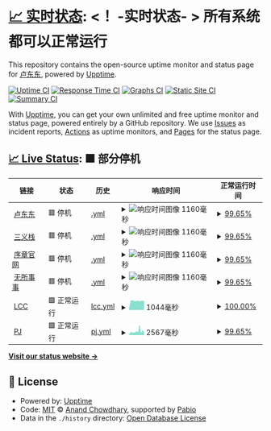 # [📈 实时状态](https://status.ldd.cc): <！ -实时状态- > **所有系统都可以正常运行**

This repository contains the open-source uptime monitor and status page for [卢东东](ldd.cc), powered by [Upptime](https://github.com/upptime/upptime).

[![Uptime CI](https://github.com/xjoylu/status/workflows/Uptime%20CI/badge.svg)](https://github.com/xjoylu/status/actions?query=workflow%3A%22Uptime+CI%22)
[![Response Time CI](https://github.com/xjoylu/status/workflows/Response%20Time%20CI/badge.svg)](https://github.com/xjoylu/status/actions?query=workflow%3A%22Response+Time+CI%22)
[![Graphs CI](https://github.com/xjoylu/status/workflows/Graphs%20CI/badge.svg)](https://github.com/xjoylu/status/actions?query=workflow%3A%22Graphs+CI%22)
[![Static Site CI](https://github.com/xjoylu/status/workflows/Static%20Site%20CI/badge.svg)](https://github.com/xjoylu/status/actions?query=workflow%3A%22Static+Site+CI%22)
[![Summary CI](https://github.com/xjoylu/status/workflows/Summary%20CI/badge.svg)](https://github.com/xjoylu/status/actions?query=workflow%3A%22Summary+CI%22)

With [Upptime](https://upptime.js.org), you can get your own unlimited and free uptime monitor and status page, powered entirely by a GitHub repository. We use [Issues](https://github.com/xjoylu/status/issues) as incident reports, [Actions](https://github.com/xjoylu/status/actions) as uptime monitors, and [Pages](https://status.ldd.cc) for the status page.

## [📈 Live Status](https://demo.upptime.js.org): <!--live status--> **🟧 部分停机**

<!--start: status pages-->
<!-- This summary is generated by Upptime (https://github.com/upptime/upptime) -->
<!-- Do not edit this manually, your changes will be overwritten -->
<!-- prettier-ignore -->
| 链接 | 状态 | 历史 | 响应时间 | 正常运行时间 |
| --- | ------ | ------- | ------------- | ------ |
| <img alt="" src="https://icons.duckduckgo.com/ip3/ldd.cc.ico" height="13"> [卢东东](https://ldd.cc) | 🟥 停机 | [.yml](https://github.com/xJoyLu/status/commits/HEAD/history/.yml) | <details><summary><img alt="响应时间图像" src="./graphs//response-time-week.png" height="20"> 1160毫秒</summary><br><a href="https://status.ldd.cc/history/"><img alt="响应时间 1294" src="https://img.shields.io/endpoint?url=https%3A%2F%2Fraw.githubusercontent.com%2FxJoyLu%2Fstatus%2FHEAD%2Fapi%2F%2Fresponse-time.json"></a><br><a href="https://status.ldd.cc/history/"><img alt="24 小时响应时间 1057" src="https://img.shields.io/endpoint?url=https%3A%2F%2Fraw.githubusercontent.com%2FxJoyLu%2Fstatus%2FHEAD%2Fapi%2F%2Fresponse-time-day.json"></a><br><a href="https://status.ldd.cc/history/"><img alt="7 天正常运行时间 1160" src="https://img.shields.io/endpoint?url=https%3A%2F%2Fraw.githubusercontent.com%2FxJoyLu%2Fstatus%2FHEAD%2Fapi%2F%2Fresponse-time-week.json"></a><br><a href="https://status.ldd.cc/history/"><img alt="30天的正常运行时间 1133" src="https://img.shields.io/endpoint?url=https%3A%2F%2Fraw.githubusercontent.com%2FxJoyLu%2Fstatus%2FHEAD%2Fapi%2F%2Fresponse-time-month.json"></a><br><a href="https://status.ldd.cc/history/"><img alt="1年的正常运行时间 1294" src="https://img.shields.io/endpoint?url=https%3A%2F%2Fraw.githubusercontent.com%2FxJoyLu%2Fstatus%2FHEAD%2Fapi%2F%2Fresponse-time-year.json"></a></details> | <details><summary><a href="https://status.ldd.cc/history/">99.65%</a></summary><a href="https://status.ldd.cc/history/"><img alt="正常运行时间 90.82%" src="https://img.shields.io/endpoint?url=https%3A%2F%2Fraw.githubusercontent.com%2FxJoyLu%2Fstatus%2FHEAD%2Fapi%2F%2Fuptime.json"></a><br><a href="https://status.ldd.cc/history/"><img alt="24 小时正常运行时间 100.00%" src="https://img.shields.io/endpoint?url=https%3A%2F%2Fraw.githubusercontent.com%2FxJoyLu%2Fstatus%2FHEAD%2Fapi%2F%2Fuptime-day.json"></a><br><a href="https://status.ldd.cc/history/"><img alt="7 天正常运行时间 99.65%" src="https://img.shields.io/endpoint?url=https%3A%2F%2Fraw.githubusercontent.com%2FxJoyLu%2Fstatus%2FHEAD%2Fapi%2F%2Fuptime-week.json"></a><br><a href="https://status.ldd.cc/history/"><img alt="30天的正常运行时间 99.50%" src="https://img.shields.io/endpoint?url=https%3A%2F%2Fraw.githubusercontent.com%2FxJoyLu%2Fstatus%2FHEAD%2Fapi%2F%2Fuptime-month.json"></a><br><a href="https://status.ldd.cc/history/"><img alt="1年的正常运行时间 90.82%" src="https://img.shields.io/endpoint?url=https%3A%2F%2Fraw.githubusercontent.com%2FxJoyLu%2Fstatus%2FHEAD%2Fapi%2F%2Fuptime-year.json"></a></details>
| <img alt="" src="https://icons.duckduckgo.com/ip3/3ez.cn.ico" height="13"> [三义栈](https://3ez.cn) | 🟥 停机 | [.yml](https://github.com/xJoyLu/status/commits/HEAD/history/.yml) | <details><summary><img alt="响应时间图像" src="./graphs//response-time-week.png" height="20"> 1160毫秒</summary><br><a href="https://status.ldd.cc/history/"><img alt="响应时间 1294" src="https://img.shields.io/endpoint?url=https%3A%2F%2Fraw.githubusercontent.com%2FxJoyLu%2Fstatus%2FHEAD%2Fapi%2F%2Fresponse-time.json"></a><br><a href="https://status.ldd.cc/history/"><img alt="24 小时响应时间 1057" src="https://img.shields.io/endpoint?url=https%3A%2F%2Fraw.githubusercontent.com%2FxJoyLu%2Fstatus%2FHEAD%2Fapi%2F%2Fresponse-time-day.json"></a><br><a href="https://status.ldd.cc/history/"><img alt="7 天正常运行时间 1160" src="https://img.shields.io/endpoint?url=https%3A%2F%2Fraw.githubusercontent.com%2FxJoyLu%2Fstatus%2FHEAD%2Fapi%2F%2Fresponse-time-week.json"></a><br><a href="https://status.ldd.cc/history/"><img alt="30天的正常运行时间 1133" src="https://img.shields.io/endpoint?url=https%3A%2F%2Fraw.githubusercontent.com%2FxJoyLu%2Fstatus%2FHEAD%2Fapi%2F%2Fresponse-time-month.json"></a><br><a href="https://status.ldd.cc/history/"><img alt="1年的正常运行时间 1294" src="https://img.shields.io/endpoint?url=https%3A%2F%2Fraw.githubusercontent.com%2FxJoyLu%2Fstatus%2FHEAD%2Fapi%2F%2Fresponse-time-year.json"></a></details> | <details><summary><a href="https://status.ldd.cc/history/">99.65%</a></summary><a href="https://status.ldd.cc/history/"><img alt="正常运行时间 90.82%" src="https://img.shields.io/endpoint?url=https%3A%2F%2Fraw.githubusercontent.com%2FxJoyLu%2Fstatus%2FHEAD%2Fapi%2F%2Fuptime.json"></a><br><a href="https://status.ldd.cc/history/"><img alt="24 小时正常运行时间 100.00%" src="https://img.shields.io/endpoint?url=https%3A%2F%2Fraw.githubusercontent.com%2FxJoyLu%2Fstatus%2FHEAD%2Fapi%2F%2Fuptime-day.json"></a><br><a href="https://status.ldd.cc/history/"><img alt="7 天正常运行时间 99.65%" src="https://img.shields.io/endpoint?url=https%3A%2F%2Fraw.githubusercontent.com%2FxJoyLu%2Fstatus%2FHEAD%2Fapi%2F%2Fuptime-week.json"></a><br><a href="https://status.ldd.cc/history/"><img alt="30天的正常运行时间 99.50%" src="https://img.shields.io/endpoint?url=https%3A%2F%2Fraw.githubusercontent.com%2FxJoyLu%2Fstatus%2FHEAD%2Fapi%2F%2Fuptime-month.json"></a><br><a href="https://status.ldd.cc/history/"><img alt="1年的正常运行时间 90.82%" src="https://img.shields.io/endpoint?url=https%3A%2F%2Fraw.githubusercontent.com%2FxJoyLu%2Fstatus%2FHEAD%2Fapi%2F%2Fuptime-year.json"></a></details>
| <img alt="" src="https://icons.duckduckgo.com/ip3/xuzh.com.ico" height="13"> [序章官网](https://xuzh.com) | 🟥 停机 | [.yml](https://github.com/xJoyLu/status/commits/HEAD/history/.yml) | <details><summary><img alt="响应时间图像" src="./graphs//response-time-week.png" height="20"> 1160毫秒</summary><br><a href="https://status.ldd.cc/history/"><img alt="响应时间 1294" src="https://img.shields.io/endpoint?url=https%3A%2F%2Fraw.githubusercontent.com%2FxJoyLu%2Fstatus%2FHEAD%2Fapi%2F%2Fresponse-time.json"></a><br><a href="https://status.ldd.cc/history/"><img alt="24 小时响应时间 1057" src="https://img.shields.io/endpoint?url=https%3A%2F%2Fraw.githubusercontent.com%2FxJoyLu%2Fstatus%2FHEAD%2Fapi%2F%2Fresponse-time-day.json"></a><br><a href="https://status.ldd.cc/history/"><img alt="7 天正常运行时间 1160" src="https://img.shields.io/endpoint?url=https%3A%2F%2Fraw.githubusercontent.com%2FxJoyLu%2Fstatus%2FHEAD%2Fapi%2F%2Fresponse-time-week.json"></a><br><a href="https://status.ldd.cc/history/"><img alt="30天的正常运行时间 1133" src="https://img.shields.io/endpoint?url=https%3A%2F%2Fraw.githubusercontent.com%2FxJoyLu%2Fstatus%2FHEAD%2Fapi%2F%2Fresponse-time-month.json"></a><br><a href="https://status.ldd.cc/history/"><img alt="1年的正常运行时间 1294" src="https://img.shields.io/endpoint?url=https%3A%2F%2Fraw.githubusercontent.com%2FxJoyLu%2Fstatus%2FHEAD%2Fapi%2F%2Fresponse-time-year.json"></a></details> | <details><summary><a href="https://status.ldd.cc/history/">99.65%</a></summary><a href="https://status.ldd.cc/history/"><img alt="正常运行时间 90.82%" src="https://img.shields.io/endpoint?url=https%3A%2F%2Fraw.githubusercontent.com%2FxJoyLu%2Fstatus%2FHEAD%2Fapi%2F%2Fuptime.json"></a><br><a href="https://status.ldd.cc/history/"><img alt="24 小时正常运行时间 100.00%" src="https://img.shields.io/endpoint?url=https%3A%2F%2Fraw.githubusercontent.com%2FxJoyLu%2Fstatus%2FHEAD%2Fapi%2F%2Fuptime-day.json"></a><br><a href="https://status.ldd.cc/history/"><img alt="7 天正常运行时间 99.65%" src="https://img.shields.io/endpoint?url=https%3A%2F%2Fraw.githubusercontent.com%2FxJoyLu%2Fstatus%2FHEAD%2Fapi%2F%2Fuptime-week.json"></a><br><a href="https://status.ldd.cc/history/"><img alt="30天的正常运行时间 99.50%" src="https://img.shields.io/endpoint?url=https%3A%2F%2Fraw.githubusercontent.com%2FxJoyLu%2Fstatus%2FHEAD%2Fapi%2F%2Fuptime-month.json"></a><br><a href="https://status.ldd.cc/history/"><img alt="1年的正常运行时间 90.82%" src="https://img.shields.io/endpoint?url=https%3A%2F%2Fraw.githubusercontent.com%2FxJoyLu%2Fstatus%2FHEAD%2Fapi%2F%2Fuptime-year.json"></a></details>
| <img alt="" src="https://icons.duckduckgo.com/ip3/wusuoshishi.com.ico" height="13"> [无所事事](https://wusuoshishi.com) | 🟥 停机 | [.yml](https://github.com/xJoyLu/status/commits/HEAD/history/.yml) | <details><summary><img alt="响应时间图像" src="./graphs//response-time-week.png" height="20"> 1160毫秒</summary><br><a href="https://status.ldd.cc/history/"><img alt="响应时间 1294" src="https://img.shields.io/endpoint?url=https%3A%2F%2Fraw.githubusercontent.com%2FxJoyLu%2Fstatus%2FHEAD%2Fapi%2F%2Fresponse-time.json"></a><br><a href="https://status.ldd.cc/history/"><img alt="24 小时响应时间 1057" src="https://img.shields.io/endpoint?url=https%3A%2F%2Fraw.githubusercontent.com%2FxJoyLu%2Fstatus%2FHEAD%2Fapi%2F%2Fresponse-time-day.json"></a><br><a href="https://status.ldd.cc/history/"><img alt="7 天正常运行时间 1160" src="https://img.shields.io/endpoint?url=https%3A%2F%2Fraw.githubusercontent.com%2FxJoyLu%2Fstatus%2FHEAD%2Fapi%2F%2Fresponse-time-week.json"></a><br><a href="https://status.ldd.cc/history/"><img alt="30天的正常运行时间 1133" src="https://img.shields.io/endpoint?url=https%3A%2F%2Fraw.githubusercontent.com%2FxJoyLu%2Fstatus%2FHEAD%2Fapi%2F%2Fresponse-time-month.json"></a><br><a href="https://status.ldd.cc/history/"><img alt="1年的正常运行时间 1294" src="https://img.shields.io/endpoint?url=https%3A%2F%2Fraw.githubusercontent.com%2FxJoyLu%2Fstatus%2FHEAD%2Fapi%2F%2Fresponse-time-year.json"></a></details> | <details><summary><a href="https://status.ldd.cc/history/">99.65%</a></summary><a href="https://status.ldd.cc/history/"><img alt="正常运行时间 90.82%" src="https://img.shields.io/endpoint?url=https%3A%2F%2Fraw.githubusercontent.com%2FxJoyLu%2Fstatus%2FHEAD%2Fapi%2F%2Fuptime.json"></a><br><a href="https://status.ldd.cc/history/"><img alt="24 小时正常运行时间 100.00%" src="https://img.shields.io/endpoint?url=https%3A%2F%2Fraw.githubusercontent.com%2FxJoyLu%2Fstatus%2FHEAD%2Fapi%2F%2Fuptime-day.json"></a><br><a href="https://status.ldd.cc/history/"><img alt="7 天正常运行时间 99.65%" src="https://img.shields.io/endpoint?url=https%3A%2F%2Fraw.githubusercontent.com%2FxJoyLu%2Fstatus%2FHEAD%2Fapi%2F%2Fuptime-week.json"></a><br><a href="https://status.ldd.cc/history/"><img alt="30天的正常运行时间 99.50%" src="https://img.shields.io/endpoint?url=https%3A%2F%2Fraw.githubusercontent.com%2FxJoyLu%2Fstatus%2FHEAD%2Fapi%2F%2Fuptime-month.json"></a><br><a href="https://status.ldd.cc/history/"><img alt="1年的正常运行时间 90.82%" src="https://img.shields.io/endpoint?url=https%3A%2F%2Fraw.githubusercontent.com%2FxJoyLu%2Fstatus%2FHEAD%2Fapi%2F%2Fuptime-year.json"></a></details>
| <img alt="" src="https://icons.duckduckgo.com/ip3/lcc.cc.ico" height="13"> [LCC](https://lcc.cc) | 🟩 正常运行 | [lcc.yml](https://github.com/xJoyLu/status/commits/HEAD/history/lcc.yml) | <details><summary><img alt="响应时间图像" src="./graphs/lcc/response-time-week.png" height="20"> 1044毫秒</summary><br><a href="https://status.ldd.cc/history/lcc"><img alt="响应时间 1038" src="https://img.shields.io/endpoint?url=https%3A%2F%2Fraw.githubusercontent.com%2FxJoyLu%2Fstatus%2FHEAD%2Fapi%2Flcc%2Fresponse-time.json"></a><br><a href="https://status.ldd.cc/history/lcc"><img alt="24 小时响应时间 951" src="https://img.shields.io/endpoint?url=https%3A%2F%2Fraw.githubusercontent.com%2FxJoyLu%2Fstatus%2FHEAD%2Fapi%2Flcc%2Fresponse-time-day.json"></a><br><a href="https://status.ldd.cc/history/lcc"><img alt="7 天正常运行时间 1044" src="https://img.shields.io/endpoint?url=https%3A%2F%2Fraw.githubusercontent.com%2FxJoyLu%2Fstatus%2FHEAD%2Fapi%2Flcc%2Fresponse-time-week.json"></a><br><a href="https://status.ldd.cc/history/lcc"><img alt="30天的正常运行时间 1033" src="https://img.shields.io/endpoint?url=https%3A%2F%2Fraw.githubusercontent.com%2FxJoyLu%2Fstatus%2FHEAD%2Fapi%2Flcc%2Fresponse-time-month.json"></a><br><a href="https://status.ldd.cc/history/lcc"><img alt="1年的正常运行时间 1038" src="https://img.shields.io/endpoint?url=https%3A%2F%2Fraw.githubusercontent.com%2FxJoyLu%2Fstatus%2FHEAD%2Fapi%2Flcc%2Fresponse-time-year.json"></a></details> | <details><summary><a href="https://status.ldd.cc/history/lcc">100.00%</a></summary><a href="https://status.ldd.cc/history/lcc"><img alt="正常运行时间 91.34%" src="https://img.shields.io/endpoint?url=https%3A%2F%2Fraw.githubusercontent.com%2FxJoyLu%2Fstatus%2FHEAD%2Fapi%2Flcc%2Fuptime.json"></a><br><a href="https://status.ldd.cc/history/lcc"><img alt="24 小时正常运行时间 100.00%" src="https://img.shields.io/endpoint?url=https%3A%2F%2Fraw.githubusercontent.com%2FxJoyLu%2Fstatus%2FHEAD%2Fapi%2Flcc%2Fuptime-day.json"></a><br><a href="https://status.ldd.cc/history/lcc"><img alt="7 天正常运行时间 100.00%" src="https://img.shields.io/endpoint?url=https%3A%2F%2Fraw.githubusercontent.com%2FxJoyLu%2Fstatus%2FHEAD%2Fapi%2Flcc%2Fuptime-week.json"></a><br><a href="https://status.ldd.cc/history/lcc"><img alt="30天的正常运行时间 100.00%" src="https://img.shields.io/endpoint?url=https%3A%2F%2Fraw.githubusercontent.com%2FxJoyLu%2Fstatus%2FHEAD%2Fapi%2Flcc%2Fuptime-month.json"></a><br><a href="https://status.ldd.cc/history/lcc"><img alt="1年的正常运行时间 91.34%" src="https://img.shields.io/endpoint?url=https%3A%2F%2Fraw.githubusercontent.com%2FxJoyLu%2Fstatus%2FHEAD%2Fapi%2Flcc%2Fuptime-year.json"></a></details>
| <img alt="" src="https://icons.duckduckgo.com/ip3/peijin.cn.ico" height="13"> [PJ](https://peijin.cn) | 🟩 正常运行 | [pj.yml](https://github.com/xJoyLu/status/commits/HEAD/history/pj.yml) | <details><summary><img alt="响应时间图像" src="./graphs/pj/response-time-week.png" height="20"> 2567毫秒</summary><br><a href="https://status.ldd.cc/history/pj"><img alt="响应时间 2065" src="https://img.shields.io/endpoint?url=https%3A%2F%2Fraw.githubusercontent.com%2FxJoyLu%2Fstatus%2FHEAD%2Fapi%2Fpj%2Fresponse-time.json"></a><br><a href="https://status.ldd.cc/history/pj"><img alt="24 小时响应时间 1763" src="https://img.shields.io/endpoint?url=https%3A%2F%2Fraw.githubusercontent.com%2FxJoyLu%2Fstatus%2FHEAD%2Fapi%2Fpj%2Fresponse-time-day.json"></a><br><a href="https://status.ldd.cc/history/pj"><img alt="7 天正常运行时间 2567" src="https://img.shields.io/endpoint?url=https%3A%2F%2Fraw.githubusercontent.com%2FxJoyLu%2Fstatus%2FHEAD%2Fapi%2Fpj%2Fresponse-time-week.json"></a><br><a href="https://status.ldd.cc/history/pj"><img alt="30天的正常运行时间 2090" src="https://img.shields.io/endpoint?url=https%3A%2F%2Fraw.githubusercontent.com%2FxJoyLu%2Fstatus%2FHEAD%2Fapi%2Fpj%2Fresponse-time-month.json"></a><br><a href="https://status.ldd.cc/history/pj"><img alt="1年的正常运行时间 2065" src="https://img.shields.io/endpoint?url=https%3A%2F%2Fraw.githubusercontent.com%2FxJoyLu%2Fstatus%2FHEAD%2Fapi%2Fpj%2Fresponse-time-year.json"></a></details> | <details><summary><a href="https://status.ldd.cc/history/pj">99.65%</a></summary><a href="https://status.ldd.cc/history/pj"><img alt="正常运行时间 99.48%" src="https://img.shields.io/endpoint?url=https%3A%2F%2Fraw.githubusercontent.com%2FxJoyLu%2Fstatus%2FHEAD%2Fapi%2Fpj%2Fuptime.json"></a><br><a href="https://status.ldd.cc/history/pj"><img alt="24 小时正常运行时间 100.00%" src="https://img.shields.io/endpoint?url=https%3A%2F%2Fraw.githubusercontent.com%2FxJoyLu%2Fstatus%2FHEAD%2Fapi%2Fpj%2Fuptime-day.json"></a><br><a href="https://status.ldd.cc/history/pj"><img alt="7 天正常运行时间 99.65%" src="https://img.shields.io/endpoint?url=https%3A%2F%2Fraw.githubusercontent.com%2FxJoyLu%2Fstatus%2FHEAD%2Fapi%2Fpj%2Fuptime-week.json"></a><br><a href="https://status.ldd.cc/history/pj"><img alt="30天的正常运行时间 99.50%" src="https://img.shields.io/endpoint?url=https%3A%2F%2Fraw.githubusercontent.com%2FxJoyLu%2Fstatus%2FHEAD%2Fapi%2Fpj%2Fuptime-month.json"></a><br><a href="https://status.ldd.cc/history/pj"><img alt="1年的正常运行时间 99.48%" src="https://img.shields.io/endpoint?url=https%3A%2F%2Fraw.githubusercontent.com%2FxJoyLu%2Fstatus%2FHEAD%2Fapi%2Fpj%2Fuptime-year.json"></a></details>

<!--end: status pages-->

[**Visit our status website →**](https://status.ldd.cc)

## 📄 License

- Powered by: [Upptime](https://github.com/upptime/upptime)
- Code: [MIT](./LICENSE) © [Anand Chowdhary](https://anandchowdhary.com), supported by [Pabio](https://pabio.com)
- Data in the `./history` directory: [Open Database License](https://opendatacommons.org/licenses/odbl/1-0/)
